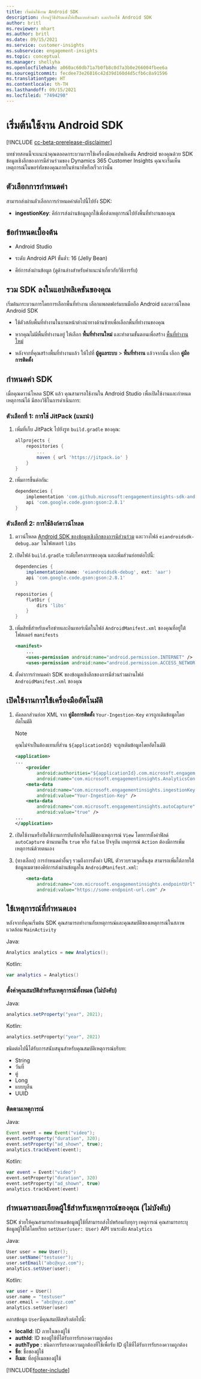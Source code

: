 ```yaml
---
title: เริ่มต้นใช้งาน Android SDK
description: เรียนรู้วิธีปรับแต่งให้เป็นแบบส่วนตัว และเรียกใช้ Android SDK
author: britl
ms.reviewer: mhart
ms.author: britl
ms.date: 09/15/2021
ms.service: customer-insights
ms.subservice: engagement-insights
ms.topic: conceptual
ms.manager: shellyha
ms.openlocfilehash: a060ac60db71a7b0fb8c0d7a3b0e266004fbee6a
ms.sourcegitcommit: fecdee73e26816c42d39d160d4d5cfb6c8a91596
ms.translationtype: HT
ms.contentlocale: th-TH
ms.lasthandoff: 09/15/2021
ms.locfileid: "7494298"
---
```

# <a name="get-started-with-the-android-sdk"></a>เริ่มต้นใช้งาน Android SDK

[!INCLUDE [cc-beta-prerelease-disclaimer](includes/cc-beta-prerelease-disclaimer.md)]

บทช่วยสอนนี้จะแนะนําคุณตลอดกระบวนการใช้เครื่องมือแอปพลิเคชัน Android ของคุณด้วย SDK ข้อมูลเชิงลึกของการมีส่วนร่วมของ Dynamics 365 Customer Insights คุณจะเริ่มเห็นเหตุการณ์ในพอร์ทัลของคุณภายในห้านาทีหรือเร็วกว่านั้น

## <a name="configuration-options"></a>ตัวเลือกการกำหนดค่า
สามารถส่งผ่านตัวเลือกการกำหนดค่าต่อไปนี้ไปยัง SDK:

- **ingestionKey**: คีย์การส่งผ่านข้อมูลถูกใช้เพื่อส่งเหตุการณ์ไปยังพื้นที่ทำงานของคุณ

## <a name="prerequisites"></a>ข้อกำหนดเบื้องต้น

- Android Studio

- ระดับ Android API ขั้นต่ำ: 16 (Jelly Bean)

- คีย์การส่งผ่านข้อมูล (ดูด้านล่างสำหรับคำแนะนำเกี่ยวกับวิธีการรับ)

## <a name="integrate-the-sdk-into-your-application"></a>รวม SDK ลงในแอปพลิเคชันของคุณ
เริ่มต้นกระบวนการโดยการเลือกพื้นที่ทำงาน เลือกแพลตฟอร์มบนมือถือ Android และดาวน์โหลด Android SDK

- ใช้ตัวสลับพื้นที่ทำงานในบานหน้าต่างนำทางด้านซ้ายเพื่อเลือกพื้นที่ทำงานของคุณ

- หากคุณไม่มีพื้นที่ทำงานอยู่ ให้เลือก **พื้นที่ทำงานใหม่** และทำตามขั้นตอนเพื่อสร้าง [พื้นที่ทำงานใหม่](create-workspace.md)

- หลังจากที่คุณสร้างพื้นที่ทำงานแล้ว ให้ไปที่ **ผู้ดูแลระบบ** > **พื้นที่ทำงาน** แล้วจากนั้น เลือก **คู่มือการติดตั้ง** 

## <a name="configure-the-sdk"></a>กำหนดค่า SDK

เมื่อคุณดาวน์โหลด SDK แล้ว คุณสามารถใช้งานใน Android Studio เพื่อเปิดใช้งานและกำหนดเหตุการณ์ได้ มีสองวิธีในการดำเนินการ:
### <a name="option-1-using-jitpack-recommended"></a>ตัวเลือกที่ 1: การใช้ JitPack (แนะนำ)
1. เพิ่มที่เก็บ JitPack ไปยังรูท `build.gradle` ของคุณ:
    ```gradle
    allprojects {
        repositories {
            ...
            maven { url 'https://jitpack.io' }
        }
    }
    ```

1. เพิ่มการขึ้นต่อกัน:
    ```gradle
    dependencies {
        implementation 'com.github.microsoft:engagementinsights-sdk-android:1.0.0'
        api 'com.google.code.gson:gson:2.8.1'
    }
    ```

### <a name="option-2-using-download-link"></a>ตัวเลือกที่ 2: การใช้ลิงก์ดาวน์โหลด
1. ดาวน์โหลด [Android SDK ของข้อมูลเชิงลึกของการมีส่วนร่วม](https://download.pi.dynamics.com/sdk/EI-SDKs/ei-android-sdk.zip) และวางไฟล์ `eiandroidsdk-debug.aar` ในโฟลเดอร์ `libs`

1. เปิดไฟล์ `build.gradle` ระดับโครงการของคุณ และเพิ่มส่วนย่อยต่อไปนี้:
    ```gradle
    dependencies {
        implementation(name: 'eiandroidsdk-debug', ext: 'aar')
        api 'com.google.code.gson:gson:2.8.1'
    }

    repositories {
        flatDir {
            dirs 'libs'
        }
    }
    ```

1. เพิ่มสิทธิ์สำหรับเครือข่ายและอินเทอร์เน็ตในไฟล์ `AndroidManifest.xml` ของคุณที่อยู่ใต้โฟลเดอร์ `manifests` 
    ```xml
    <manifest>
        ...
        <uses-permission android:name="android.permission.INTERNET" />
        <uses-permission android:name="android.permission.ACCESS_NETWORK_STATE" />
    ```
    
1. ตั้งค่าการกำหนดค่า SDK ของข้อมูลเชิงลึกของการมีส่วนร่วมผ่านไฟล์ `AndroidManifest.xml` ของคุณ 

## <a name="enable-auto-instrumentation"></a>เปิดใช้งานการใช้เครื่องมืออัตโนมัติ
1. คัดลอกส่วนย่อย XML จาก **คู่มือการติดตั้ง** `Your-Ingestion-Key` ควรถูกเติมข้อมูลโดยอัตโนมัติ

   > [!NOTE]
   > คุณไม่จำเป็นต้องแทนที่ส่วน `${applicationId}` จะถูกเติมข้อมูลโดยอัตโนมัติ
   

   ```xml
   <application>
   ...
       <provider
           android:authorities="${applicationId}.com.microsoft.engagementinsights.AnalyticsContentProvider"
           android:name="com.microsoft.engagementinsights.AnalyticsContentProvider" />
       <meta-data
           android:name="com.microsoft.engagementinsights.ingestionKey"
           android:value="Your-Ingestion-Key" />
       <meta-data
           android:name="com.microsoft.engagementinsights.autoCapture"
           android:value="true" />
   ...
   </application>
   ```

1. เปิดใช้งานหรือปิดใช้งานการบันทึกอัตโนมัติของเหตุการณ์ `View` โดยการตั้งค่าฟิลด์ `autoCapture` ด้านบนเป็น `true` หรือ `false` ปัจจุบัน เหตุการณ์ `Action` ต้องมีการเพิ่มเหตุการณ์ด้วยตนเอง

1. (ทางเลือก) การกำหนดค่าอื่นๆ รวมถึงการตั้งค่า URL ตัวรวบรวมจุดสิ้นสุด สามารถเพิ่มได้ภายใต้ข้อมูลเมตาของคีย์การส่งผ่านข้อมูลใน `AndroidManifest.xml`:
    ```xml
        <meta-data
            android:name="com.microsoft.engagementinsights.endpointUrl"
            android:value="https://some-endpoint-url.com" />
    ```

## <a name="implement-custom-events"></a>ใช้เหตุการณ์ที่กำหนดเอง

หลังจากที่คุณเริ่มต้น SDK คุณสามารถทำงานกับเหตุการณ์และคุณสมบัติของเหตุการณ์ในสภาพแวดล้อม `MainActivity`

    
Java:
```java
Analytics analytics = new Analytics();
```

Kotlin:
```kotlin
var analytics = Analytics()
```

### <a name="set-property-for-all-events-optional"></a>ตั้งค่าคุณสมบัติสำหรับเหตุการณ์ทั้งหมด (ไม่บังคับ)
    
Java:
```java
analytics.setProperty("year", 2021);
```

Kotlin:
```kotlin
analytics.setProperty("year", 2021)
```

ชนิดต่อไปนี้ได้รับการสนับสนุนสำหรับคุณสมบัติเหตุการณ์บริบท:
- String
- วันที่
- คู่
- Long
- แบบบูลีน
- UUID

### <a name="track-an-event"></a>ติดตามเหตุการณ์

Java:
```java
Event event = new Event("video");
event.setProperty("duration", 320);
event.setProperty("ad_shown", true);
analytics.trackEvent(event);
```

Kotlin:
```kotlin
var event = Event("video")
event.setProperty("duration", 320)
event.setProperty("ad_shown", true)
analytics.trackEvent(event)
```

## <a name="set-user-details-for-your-event-optional"></a>กำหนดรายละเอียดผู้ใช้สำหรับเหตุการณ์ของคุณ (ไม่บังคับ)

SDK ช่วยให้คุณสามารถกำหนดข้อมูลผู้ใช้ที่สามารถส่งไปพร้อมกับทุกๆ เหตุการณ์ คุณสามารถระบุข้อมูลผู้ใช้ได้โดยเรียก `setUser(user: User)` API บนระดับ `Analytics`

Java:
```java
User user = new User();
user.setName("testuser");
user.setEmail("abc@xyz.com");
analytics.setUser(user);
```

Kotlin:
```kotlin
var user = User()
user.name = "testuser"
user.email = "abc@xyz.com"
analytics.setUser(user)
```

คลาสข้อมูล `User`มีคุณสมบัติสตริงต่อไปนี้:

- **localId**: ID ภายในของผู้ใช้
- **authId**: ID ของผู้ใช้ที่ได้รับการรับรองความถูกต้อง
- **authType** : ชนิดการรับรองความถูกต้องที่ใช้เพื่อรับ ID ผู้ใช้ที่ได้รับการรับรองความถูกต้อง
- **ชื่อ**: ชื่อของผู้ใช้
- **อีเมล**: ที่อยู่อีเมลของผู้ใช้

[!INCLUDE[footer-include](../includes/footer-banner.md)]
